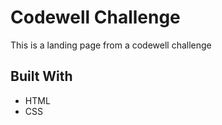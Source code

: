 # Codewell Challenge

This is a landing page from a codewell challenge

## Built With

- HTML
- CSS

